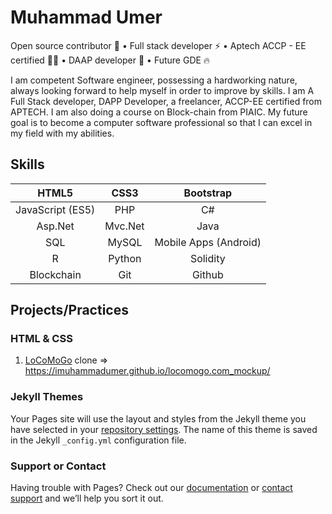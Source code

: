 # Muhammad Umer

Open source contributor 📣 • Full stack developer ⚡ • Aptech ACCP - EE certified 👨‍🎓 • DAAP developer 📜 • Future GDE 🔥

I am competent Software engineer, possessing a hardworking nature, always looking forward to help myself in order to improve by skills. I am A Full Stack developer, DAPP Developer, a freelancer, ACCP-EE certified from APTECH. I am also doing a course on Block-chain from PIAIC. My future goal is to become a computer software professional so that I can excel in my field with my abilities.

## Skills

|       HTML5      |   CSS3  |       Bootstrap       |
|:----------------:|:-------:|:---------------------:|
| JavaScript (ES5) |   PHP   |           C#          |
|      Asp.Net     | Mvc.Net |          Java         |
|        SQL       |  MySQL  | Mobile Apps (Android) |
|         R        |  Python |        Solidity       |
|    Blockchain    |   Git   |         Github        |

## Projects/Practices
### HTML & CSS 
1. [LoCoMoGo](https://www.locomogo.com/) clone => https://imuhammadumer.github.io/locomogo.com_mockup/

### Jekyll Themes

Your Pages site will use the layout and styles from the Jekyll theme you have selected in your [repository settings](https://github.com/iMuhammadUmer/portfolio/settings). The name of this theme is saved in the Jekyll `_config.yml` configuration file.

### Support or Contact

Having trouble with Pages? Check out our [documentation](https://help.github.com/categories/github-pages-basics/) or [contact support](https://github.com/contact) and we’ll help you sort it out.
